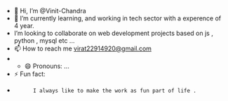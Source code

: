 - 👋 Hi, I’m @Vinit-Chandra
- 🌱 I’m currently learning, and working in tech sector with a experence of 4 year.
- I’m looking to collaborate on web development projects based on js , python , mysql etc ...
- 📫 How to reach me virat22914920@gmail.com
- - 😄 Pronouns: ...
- ⚡ Fun fact:
-           I always like to make the work as fun part of life . 
